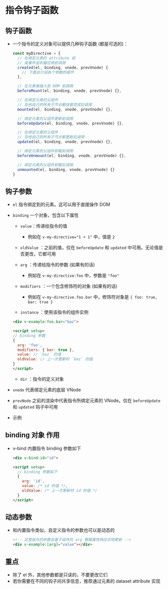 # 指令钩子函数

## 钩子函数

+ 一个指令的定义对象可以提供几种钩子函数 (都是可选的)：

  ```js
  const myDirective = {
    // 在绑定元素的 attribute 前
    // 或事件监听器应用前调用
    created(el, binding, vnode, prevVnode) {
      // 下面会介绍各个参数的细节
    },

    // 在元素被插入到 DOM 前调用
    beforeMount(el, binding, vnode, prevVnode) {},

    // 在绑定元素的父组件
    // 及他自己的所有子节点都挂载完成后调用
    mounted(el, binding, vnode, prevVnode) {},

    // 绑定元素的父组件更新前调用
    beforeUpdate(el, binding, vnode, prevVnode) {},

    // 在绑定元素的父组件
    // 及他自己的所有子节点都更新后调用
    updated(el, binding, vnode, prevVnode) {},

    // 绑定元素的父组件卸载前调用
    beforeUnmount(el, binding, vnode, prevVnode) {},

    // 绑定元素的父组件卸载后调用
    unmounted(el, binding, vnode, prevVnode) {}
  }
  ```

## 钩子参数

+ `el` 指令绑定到的元素。这可以用于直接操作 DOM

+ `binding` 一个对象，包含以下属性

  + `value`：传递给指令的值

    + 例如在 `v-my-directive="1 + 1"` 中，值是 `2`

  + `oldValue` ：之前的值，仅在 `beforeUpdate` 和 `updated` 中可用。无论值是否更改，它都可用

  + `arg` ：传递给指令的参数 (如果有的话)

    + 例如在 `v-my-directive:foo` 中，参数是 `"foo"`

  + `modifiers` ：一个包含修饰符的对象 (如果有的话)

    + 例如在 `v-my-directive.foo.bar` 中，修饰符对象是 `{ foo: true, bar: true }`

  + `instance` ：使用该指令的组件实例

  ```html
  <div v-example:foo.bar="baz">

  <script setup>
  // binding 参数
  {
    arg: 'foo',
    modifiers: { bar: true },
    value: // `baz` 的值
    oldValue: // 上一次更新时 `baz` 的值
  }
  </script>
  ```

  + `dir` ：指令的定义对象

+ `vnode` 代表绑定元素的底层 VNode

+ `prevNode` 之前的渲染中代表指令所绑定元素的 VNode。仅在 `beforeUpdate` 和 `updated` 钩子中可用

+ 示例

## binding 对象 作用

+ v-bind 内置指令 binding 参数如下

  ```html
  <div v-bind:id="id">

  <script setup>
    // binding 参数如下
    {
      arg: 'id',
      value: /* id 的值 */,
      oldValue: /* 上一次更新时 id 的值 */
    }
  </script>
  ```

## 动态参数

+ 和内置指令类似，自定义指令的参数也可以是动态的

  ```html
  <!-- 这里指令的参数会基于组件的 arg 数据属性响应式地更新 -->
  <div v-example:[arg]="value"></div>
  ```

## 重点

+ 除了 el 外，其他参数都是只读的，不要更改它们
+ 若你需要在不同的钩子间共享信息，推荐通过元素的 dataset attribute 实现

